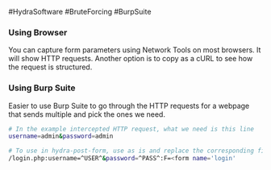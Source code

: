 #HydraSoftware #BruteForcing #BurpSuite

### Using Browser
You can capture form parameters using Network Tools on most browsers. It will show HTTP requests. Another option is to copy as a cURL to see how the request is structured. 

### Using Burp Suite
Easier to use Burp Suite to go through the HTTP requests for a webpage that sends multiple and pick the ones we need. 
``` bash
# In the example intercepted HTTP request, what we need is this line
username=admin&password=admin

# To use in hydra-post-form, use as is and replace the corresponding fields
/login.php:username=^USER^&password=^PASS^:F=<form name='login'
```